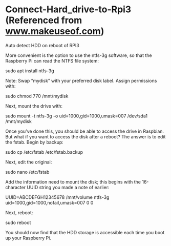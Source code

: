 # Connect-Hard_drive-to-Rpi3   (Referenced from www.makeuseof.com)
Auto detect HDD on reboot of RPI3


More convenient is the option to use the ntfs-3g software, so that the Raspberry Pi can read the
NTFS file system:

sudo apt install ntfs-3g

Note: Swap “mydisk” with your preferred disk label.
Assign permissions with:

sudo chmod 770 /mnt/mydisk

Next, mount the drive with:

sudo mount -t ntfs-3g -o uid=1000,gid=1000,umask=007 /dev/sda1 /mnt/mydisk

Once you’ve done this, you should be able to access the drive in Raspbian. But what if you want to
access the disk after a reboot?
The answer is to edit the fstab. Begin by backup:

sudo cp /etc/fstab /etc/fstab.backup

Next, edit the original:

sudo nano /etc/fstab

Add the information need to mount the disk; this begins with the 16-character UUID string you made
a note of earlier:

UUID=ABCDEFGH12345678 /mnt/volume ntfs-3g uid=1000,gid=1000,nofail,umask=007 0 0

Next, reboot:

sudo reboot

You should now find that the HDD storage is accessible each time you boot up your Raspberry Pi.
